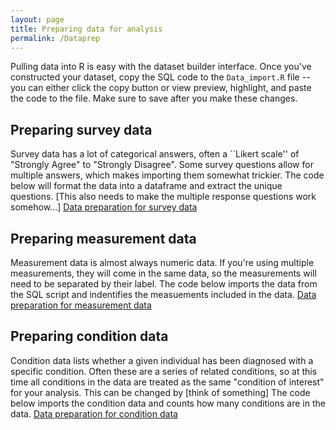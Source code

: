 ```yaml
---
layout: page
title: Preparing data for analysis
permalink: /Dataprep 
---
```


Pulling data into R is easy with the dataset builder interface.
Once you've constructed your dataset, copy the SQL code to the `Data_import.R` file -- you can either click the copy button or view preview, highlight, and paste the code to the file.
Make sure to save after you make these changes.

## Preparing survey data
Survey data has a lot of categorical answers, often a ``Likert scale'' of "Strongly Agree" to "Strongly Disagree".
Some survey questions allow for multiple answers, which makes importing them somewhat trickier.
The code below will format the data into a dataframe and extract the unique questions.
[This also needs to make the multiple response questions work somehow...]
[Data preparation for survey data](https://github.com/ESodja/AOU_R/blob/22a1b81f8272391cdf7fe762f53d891ea469b51f/R_files/dataprep_survey.R)

## Preparing measurement data
Measurement data is almost always numeric data. 
If you're using multiple measurements, they will come in the same data, so the measurements will need to be separated by their label.
The code below imports the data from the SQL script and indentifies the measuements included in the data.
[Data preparation for measurement data](https://github.com/ESodja/AOU_R/blob/22a1b81f8272391cdf7fe762f53d891ea469b51f/R_files/dataprep_measurement.R)

## Preparing condition data
Condition data lists whether a given individual has been diagnosed with a specific condition.
Often these are a series of related conditions, so at this time all conditions in the data are treated as the same "condition of interest" for your analysis. 
This can be changed by [think of something]
The code below imports the condition data and counts how many conditions are in the data.
[Data preparation for condition data](https://github.com/ESodja/AOU_R/blob/22a1b81f8272391cdf7fe762f53d891ea469b51f/R_files/dataprep_condition.R)
